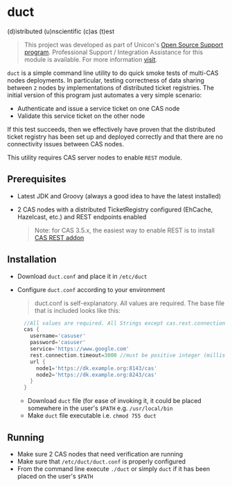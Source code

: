 # duct
(d)istributed (u)nscientific (c)as (t)est

> This project was developed as part of Unicon's [Open Source Support program](https://unicon.net/opensource).
Professional Support / Integration Assistance for this module is available. For more information [visit](https://unicon.net/opensource/cas).

`duct` is a simple command line utility to do quick smoke tests of multi-CAS nodes deployments. In particular, testing correctness of data sharing between `2` nodes by implementations of distributed ticket registries. The initial version of this program just automates a very simple scenario:

* Authenticate and issue a service ticket on one CAS node
* Validate this service ticket on the other node

If this test succeeds, then we effectively have proven that the distributed ticket registry has been set up and deployed correctly and that there are no connectivity issues between CAS nodes.

This utility requires CAS server nodes to enable `REST` module.

## Prerequisites

* Latest JDK and Groovy (always a good idea to have the latest installed)
* 2 CAS nodes with a distributed TicketRegistry configured (EhCache, Hazelcast, etc.) and REST endpoints enabled

  > Note: for CAS 3.5.x, the easiest way to enable REST is to install [CAS REST addon](https://github.com/unicon-cas-addons/cas35-addon-rest)

## Installation

* Download `duct.conf` and place it in `/etc/duct`
* Configure `duct.conf` according to your environment

  > duct.conf is self-explanatory. All values are required. The base file that is included looks like this:
  
  ```Groovy
    //All values are required. All Strings except cas.rest.connection.timeout
    cas {
      username='casuser'
      password='casuser'
      service='https://www.google.com'
      rest.connection.timeout=3000 //must be positive integer (milliseconds)
      url {
        node1='https://dk.example.org:8143/cas'
        node2='https://dk.example.org:8243/cas'
      }
    }
  ```
  * Download `duct` file (for ease of invoking it, it could be placed somewhere in the user's `$PATH` e.g. `/usr/local/bin`
  * Make `duct` file executable i.e. `chmod 755 duct`
  
## Running

* Make sure 2 CAS nodes that need verification are running
* Make sure that `/etc/duct/duct.conf` is properly configured
* From the command line execute `./duct` or simply `duct` if it has been placed on the user's `$PATH`
